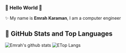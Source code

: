 ### 👋 Hello World 👋

✨ My name is **Emrah Karaman**, I am a computer engineer <br>

## 📌 GitHub Stats and Top Languages

<p float="center">
  <img  src="https://github-readme-stats.vercel.app/api?username=ekaraman89&show_icons=true&line_height=27&count_private=true&title_color=ffffff&text_color=c9cacc&icon_color=2bbc8a&bg_color=1d1f21" alt="Emrah's github stats" />
  <img  src="https://github-readme-stats.vercel.app/api/top-langs/?username=ekaraman89&layout=compact&hide=java,html&title_color=ffffff&text_color=c9cacc&icon_color=2bbc8a&bg_color=1d1f21" alt="ETop Langs" />
</p>
